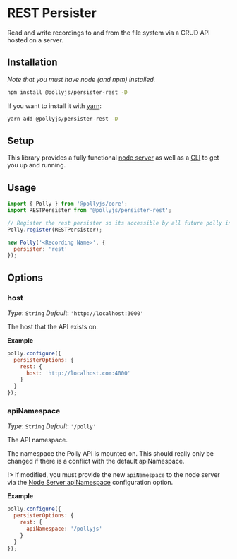 # REST Persister

Read and write recordings to and from the file system via a CRUD API hosted
on a server.

## Installation

_Note that you must have node (and npm) installed._

```bash
npm install @pollyjs/persister-rest -D
```

If you want to install it with [yarn](https://yarnpkg.com):

```bash
yarn add @pollyjs/persister-rest -D
```

## Setup

This library provides a fully functional [node server](node-server/overview)
as well as a [CLI](cli/overview) to get you up and running.

## Usage

```js
import { Polly } from '@pollyjs/core';
import RESTPersister from '@pollyjs/persister-rest';

// Register the rest persister so its accessible by all future polly instances
Polly.register(RESTPersister);

new Polly('<Recording Name>', {
  persister: 'rest'
});
```

## Options

### host

_Type_: `String`
_Default_: `'http://localhost:3000'`

The host that the API exists on.

**Example**

```js
polly.configure({
  persisterOptions: {
    rest: {
      host: 'http://localhost.com:4000'
    }
  }
});
```

### apiNamespace

_Type_: `String`
_Default_: `'/polly'`

The API namespace.

The namespace the Polly API is mounted on. This should really only be changed
if there is a conflict with the default apiNamespace.

!> If modified, you must provide the new `apiNamespace` to the node server
via the [Node Server apiNamespace](node-server/overview#apinamespace) configuration
option.

**Example**

```js
polly.configure({
  persisterOptions: {
    rest: {
      apiNamespace: '/pollyjs'
    }
  }
});
```
